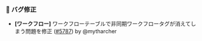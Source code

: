 ### 🐛 バグ修正

* **[ワークフロー]** ワークフローテーブルで非同期ワークフロータグが消えてしまう問題を修正 ([#5787](https://github.com/nocobase/nocobase/pull/5787)) by @mytharcher
